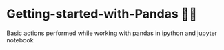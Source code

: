 # Getting-started-with-Pandas :panda_face::panda_face:
Basic actions performed while working with pandas in ipython and jupyter notebook
